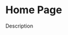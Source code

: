 _<!-- ======================================================================
--- Search engine
title:          Home Page
keywords:       home page
description:    Home page of William Shakespeare site.
--- Menu system
order:          
text:           
hidden:         false
umbel:          false
--- Page properties
id:             
document:       
layout:         
---$-left:         
searchable:     true
======================================================================= -->_

# Home Page

Description
